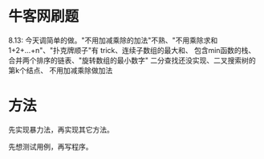 # 牛客网刷题
8.13: 今天调简单的做。"不用加减乘除的加法"不熟、"不用乘除求和1+2+...+n"、"扑克牌顺子"有 trick、连续子数组的最大和、
包含min函数的栈、合并两个排序的链表、"旋转数组的最小数字" 二分查找还没实现、二叉搜索树的第k个结点、
不用加减乘除做加法



# 方法
先实现暴力法，再实现其它方法。

先想测试用例，再写程序。

